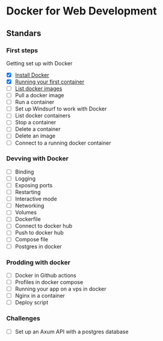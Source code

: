 # Docker for Web Development

## Standars

### First steps

Getting set up with Docker

- [x] [Install Docker](/39-docker/installing_docker.md)
- [x] [Running your first container](/39-docker/running_your_first_container.md)
- [ ] [List docker images]()
- [ ] Pull a docker image
- [ ] Run a container
- [ ] Set up Windsurf to work with Docker
- [ ] List docker containers
- [ ] Stop a container
- [ ] Delete a container
- [ ] Delete an image
- [ ] Connect to a running docker container

### Devving with Docker

- [ ] Binding
- [ ] Logging
- [ ] Exposing ports
- [ ] Restarting
- [ ] Interactive mode
- [ ] Networking
- [ ] Volumes
- [ ] Dockerfile
- [ ] Connect to docker hub
- [ ] Push to docker hub
- [ ] Compose file
- [ ] Postgres in docker

### Prodding with docker

- [ ] Docker in Github actions
- [ ] Profiles in docker compose
- [ ] Running your app on a vps in docker
- [ ] Nginx in a container
- [ ] Deploy script

### Challenges

- [ ] Set up an Axum API with a postgres database
